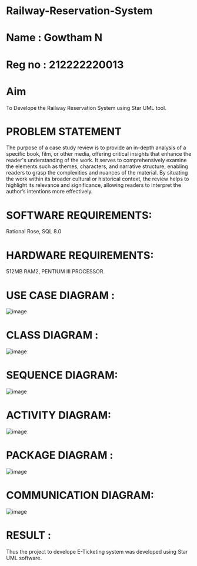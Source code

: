 # Railway-Reservation-System
# Name : Gowtham N
# Reg no : 212222220013
# Aim
To Develope the Railway Reservation System using Star UML tool.
#  PROBLEM STATEMENT
The purpose of a case study review is to provide an in-depth analysis of a specific book, film, or other media, offering critical insights that enhance the reader's understanding of the work. It serves to comprehensively examine the elements such as themes, characters, and narrative structure, enabling readers to grasp the complexities and nuances of the material. By situating the work within its broader cultural or historical context, the review helps to highlight its relevance and significance, allowing readers to interpret the author’s intentions more effectively.
# SOFTWARE REQUIREMENTS:
Rational Rose, SQL 8.0
# HARDWARE REQUIREMENTS:
512MB RAM2, PENTIUM III PROCESSOR.
# USE CASE DIAGRAM :
![image](https://github.com/user-attachments/assets/40a60ed0-8dcf-4eac-b56c-8705a63b47cd)
# CLASS DIAGRAM :
![image](https://github.com/user-attachments/assets/c90a6b0a-59d7-4756-ad4c-2cbe2f533343)
# SEQUENCE DIAGRAM:
![image](https://github.com/user-attachments/assets/fddfb9a9-6516-4e61-9188-4f526d7fb1d3)
# ACTIVITY DIAGRAM:
![image](https://github.com/user-attachments/assets/be1121ad-c3a9-43c8-ab1f-d4b840362cba)
# PACKAGE DIAGRAM :
![image](https://github.com/user-attachments/assets/c5767af8-ffbe-4fb7-8179-fe7c4235195d)
# COMMUNICATION DIAGRAM:
![image](https://github.com/user-attachments/assets/7b61e3ca-ebc2-4a49-8f34-40a093d62293)
# RESULT :
Thus the project to develope E-Ticketing system was developed using Star UML software.
